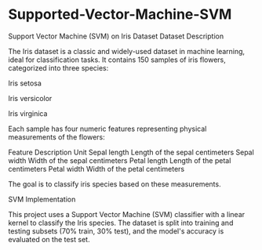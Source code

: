 # Supported-Vector-Machine-SVM
Support Vector Machine (SVM) on Iris Dataset
Dataset Description

The Iris dataset is a classic and widely-used dataset in machine learning, ideal for classification tasks. It contains 150 samples of iris flowers, categorized into three species:

Iris setosa

Iris versicolor

Iris virginica

Each sample has four numeric features representing physical measurements of the flowers:

Feature	Description	Unit
Sepal length	Length of the sepal	centimeters
Sepal width	Width of the sepal	centimeters
Petal length	Length of the petal	centimeters
Petal width	Width of the petal	centimeters

The goal is to classify iris species based on these measurements.

SVM Implementation

This project uses a Support Vector Machine (SVM) classifier with a linear kernel to classify the Iris species. The dataset is split into training and testing subsets (70% train, 30% test), and the model's accuracy is evaluated on the test set.
